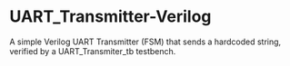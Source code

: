 # UART_Transmitter-Verilog
A simple Verilog UART Transmitter (FSM) that sends a hardcoded string, verified by a UART_Transmiter_tb testbench.
